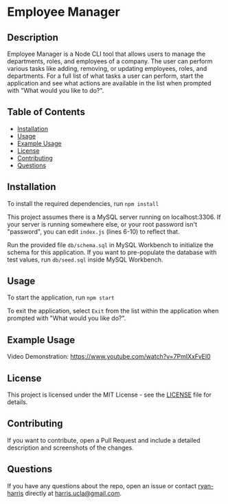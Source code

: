 # Employee Manager

## Description

Employee Manager is a Node CLI tool that allows users to manage the departments, roles, and employees of a company. The user can perform various tasks like adding, removing, or updating employees, roles, and departments. For a full list of what tasks a user can perform, start the application and see what actions are available in the list when prompted with "What would you like to do?".

## Table of Contents

- [Installation](#installation)
- [Usage](#usage)
- [Example Usage](#example-usage)
- [License](#license)
- [Contributing](#contributing)
- [Questions](#questions)

## Installation

To install the required dependencies, run `npm install`

This project assumes there is a MySQL server running on localhost:3306. If your server is running somewhere else, or your root password isn't "password", you can edit `index.js` (lines 6-10) to reflect that.

Run the provided file `db/schema.sql` in MySQL Workbench to initialize the schema for this application. If you want to pre-populate the database with test values, run `db/seed.sql` inside MySQL Workbench.

## Usage

To start the application, run `npm start`

To exit the application, select `Exit` from the list within the application when prompted with "What would you like do?".

## Example Usage

Video Demonstration: https://www.youtube.com/watch?v=7PmIXxFvEl0

## License

This project is licensed under the MIT License - see the [LICENSE](LICENSE) file for details.

## Contributing

If you want to contribute, open a Pull Request and include a detailed description and screenshots of the changes.

## Questions

If you have any questions about the repo, open an issue or contact [ryan-harris](https://github.com/ryan-harris) directly at harris.ucla@gmail.com.
